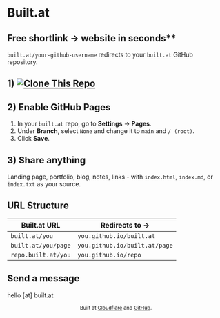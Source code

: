 # Built.at

## Free shortlink → website in seconds**    

`built.at/your-github-username` redirects to your `built.at` GitHub repository.

## 1) [![Clone This Repo](https://img.shields.io/badge/Clone%20This%20Repo-181717?style=for-the-badge&logo=github&logoColor=white)](https://github.com/new?template_name=built.at&template_owner=builtat&name=built.at)

## 2) Enable GitHub Pages 
1. In your `built.at` repo, go to **Settings** → **Pages**.
2. Under **Branch**, select `None` and change it to `main` and `/ (root)`.
3. Click **Save**.

<!-- *Reference: [GitHub Docs Quickstart #Creating-Your-Website  - Steps 6-9](https://docs.github.com/en/pages/quickstart#creating-your-website)*-->

## 3) Share anything  

Landing page, portfolio, blog, notes, links - with `index.html`, `index.md`, or `index.txt` as your source.  

## URL Structure

| Built.at URL         | Redirects to → |
|----------------------|----------------|
| `built.at/you`      | `you.github.io/built.at` |
| `built.at/you/page` | `you.github.io/built.at/page` |
| `repo.built.at/you` | `you.github.io/repo` |

## Send a message  
hello [at] built.at

<div align="center">
    <sub>Built at <a href="https://cloudflare.com">Cloudflare</a> and <a href="https://github.com">GitHub</a>.</sub>
</div>



